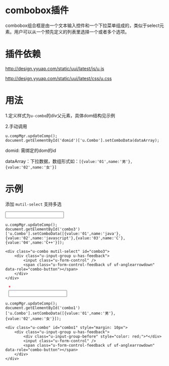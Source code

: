 # combobox插件

combobox组合框是由一个文本输入控件和一个下拉菜单组成的，类似于select元素。用户可以从一个预先定义的列表里选择一个或者多个选项。

# 插件依赖

http://design.yyuap.com/static/uui/latest/js/u.js

http://design.yyuap.com/static/uui/latest/css/u.css

# 用法

1.定义样式为`u-combo`的div父元素，具体dom结构见示例

2.手动调用

```
u.compMgr.updateComp();
document.getElementById('domid')['u.Combo'].setComboData(dataArray);

```
domid: 需绑定的dom的id

dataArray：下拉数据，数组形式如：`[{value:'01',name:'男'},{value:'02',name:'女'}]`


# 示例


添加 `mutil-select` 支持多选
<div class="example-content"><div class="u-combo mutil-select" id="combo3">
    <div class="u-input-group u-has-feedback">
        <input class="u-form-control" />
        <span class="u-form-control-feedback uf uf-anglearrowdown" data-role="combo-button"></span>
    </div>
</div></div>
<div class="example-content ex-hide"><script>u.compMgr.updateComp();
document.getElementById('combo3')['u.Combo'].setComboData([{value:'01',name:'java'},{value:'02',name:'javascript'},{value:'03',name:'C'},{value:'04',name:'C++'}]);
</script></div>
<div class="examples-code"><pre><code>u.compMgr.updateComp();
document.getElementById('combo3')['u.Combo'].setComboData([{value:'01',name:'java'},{value:'02',name:'javascript'},{value:'03',name:'C'},{value:'04',name:'C++'}]);</code></pre>
</div>
<div class="examples-code"><pre><code>&lt;div class="u-combo mutil-select" id="combo3">
    &lt;div class="u-input-group u-has-feedback">
        &lt;input class="u-form-control" />
        &lt;span class="u-form-control-feedback uf uf-anglearrowdown" data-role="combo-button">&lt;/span>
    &lt;/div>
&lt;/div></code></pre>
</div>


<div class="example-content"><div class="u-combo" id="combo1" style="margin: 10px">
    <div class="u-input-group u-has-feedback">
        <div class="u-input-group-before" style="color: red;">*</div>
        <input class="u-form-control" />
        <span class="u-form-control-feedback uf uf-anglearrowdown" data-role="combo-button"></span>
    </div>
</div></div>
<div class="example-content ex-hide"><script>u.compMgr.updateComp();
document.getElementById('combo1')['u.Combo'].setComboData([{value:'01',name:'男'},{value:'02',name:'女'}]);
</script></div>
<div class="examples-code"><pre><code>u.compMgr.updateComp();
document.getElementById('combo1')['u.Combo'].setComboData([{value:'01',name:'男'},{value:'02',name:'女'}]);</code></pre>
</div>
<div class="examples-code"><pre><code>&lt;div class="u-combo" id="combo1" style="margin: 10px">
    &lt;div class="u-input-group u-has-feedback">
        &lt;div class="u-input-group-before" style="color: red;">*&lt;/div>
        &lt;input class="u-form-control" />
        &lt;span class="u-form-control-feedback uf uf-anglearrowdown" data-role="combo-button">&lt;/span>
    &lt;/div>
&lt;/div></code></pre>
</div>






